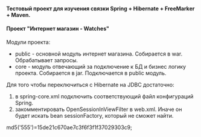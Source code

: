 #### Тестовый проект для изучения связки Spring + Hibernate + FreeMarker + Maven.

#### Проект "Интернет магазин - Watches"

Модули проекта:

 * public - основной модуль интернет магазина. Собирается в war. Обрабатывает запросы.
 * core - модуль отвечающий за подключение к БД и бизнес логику проекта. Собирается в jar. Подключается в public модуль.
 
 
Для того чтобы переключиться с Hibernate на JDBC достаточно:

 1. в spring-core.xml подключить соответствующий файл конфигураций Spring.
 2. закомментировать OpenSessionInViewFilter в web.xml. Иначе он будет искать bean sessionFactory, который не сможет найти.
 
 
 
 md5('555')=15de21c670ae7c3f6f3f1f37029303c9;